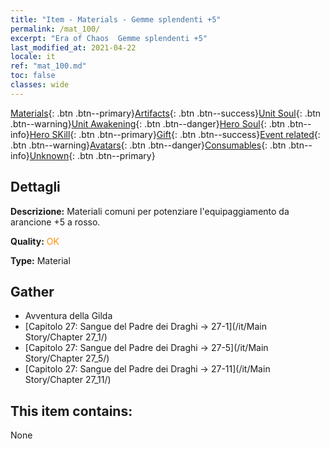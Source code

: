 ```yaml
---
title: "Item - Materials - Gemme splendenti +5"
permalink: /mat_100/
excerpt: "Era of Chaos  Gemme splendenti +5"
last_modified_at: 2021-04-22
locale: it
ref: "mat_100.md"
toc: false
classes: wide
---
```

 [Materials](/ItemsIT/){: .btn .btn--primary}[Artifacts](/ItemsIT/Artifacts/){: .btn .btn--success}[Unit Soul](/ItemsIT/UnitSoul/){: .btn .btn--warning}[Unit Awakening](/ItemsIT/UnitAwakening/){: .btn .btn--danger}[Hero Soul](/ItemsIT/HeroSoul/){: .btn .btn--info}[Hero SKill](/ItemsIT/HeroSkill/){: .btn .btn--primary}[Gift](/ItemsIT/Gift/){: .btn .btn--success}[Event related](/ItemsIT/Events/){: .btn .btn--warning}[Avatars](/ItemsIT/Avatars/){: .btn .btn--danger}[Consumables](/ItemsIT/Consumables/){: .btn .btn--info}[Unknown](/ItemsIT/Unknown/){: .btn .btn--primary}

## Dettagli
 **Descrizione:** Materiali comuni per potenziare l'equipaggiamento da arancione +5 a rosso.

 **Quality:** <span style="color: #FF8C00">OK</span>

 **Type:** Material

## Gather

*    Avventura della Gilda 
*    [Capitolo 27: Sangue del Padre dei Draghi -> 27-1](/it/Main Story/Chapter 27_1/) 
*    [Capitolo 27: Sangue del Padre dei Draghi -> 27-5](/it/Main Story/Chapter 27_5/) 
*    [Capitolo 27: Sangue del Padre dei Draghi -> 27-11](/it/Main Story/Chapter 27_11/) 

## This item contains:

  None

